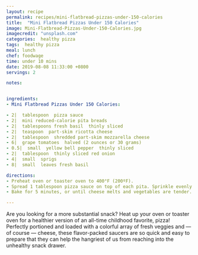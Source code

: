 ```yaml
---
layout: recipe
permalink: recipes/mini-flatbread-pizzas-under-150-calories
title:  "Mini Flatbread Pizzas Under 150 Calories"
image: Mini-Flatbread-Pizzas-Under-150-Calories.jpg
imagecredit: "unsplash.com"
categories:  healthy pizza
tags:  healthy pizza
meal: lunch
chef: foodwage
time: under 10 mins
date: 2019-08-08 11:33:00 +0800
servings: 2

notes:


ingredients:
- Mini Flatbread Pizzas Under 150 Calories:

- 2|  tablespoon  pizza sauce
- 2|  mini reduced-calorie pita breads
- 2|  tablespoons fresh basil  thinly sliced
- 2|  teaspoon  part-skim ricotta cheese
- 2|  tablespoon  shredded part-skim mozzarella cheese
- 6|  grape tomatoes  halved (2 ounces or 30 grams)
- 0.5|  small  yellow bell pepper  thinly sliced
- 2|  tablespoon  thinly sliced red onion
- 4|  small  sprigs
- 8|  small  leaves fresh basil

directions:
- Preheat oven or toaster oven to 400°F (200ºF).
- Spread 1 tablespoon pizza sauce on top of each pita. Sprinkle evenly with basil. Stir together cheeses, and dollop on pizza. Arrange tomatoes, peppers, and onion evenly on top.
- Bake for 5 minutes, or until cheese melts and vegetables are tender. Garnish with basil leaves, if desired.

---
```


Are you looking for a more substantial snack? Heat up your oven or toaster oven for a healthier version of an all-time childhood favorite, pizza! Perfectly portioned and loaded with a colorful array of fresh veggies and — of course — cheese, these flavor-packed saucers are so quick and easy to prepare that they can help the hangriest of us from reaching into the unhealthy snack drawer.